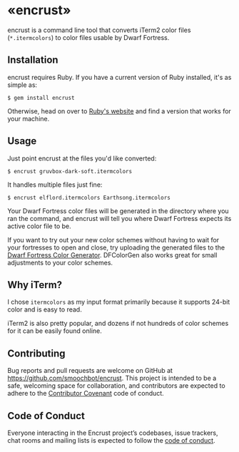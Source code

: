 # «encrust»

encrust is a command line tool that converts iTerm2 color files (`*.itermcolors`) to color files usable by Dwarf Fortress.

## Installation

encrust requires Ruby. If you have a current version of Ruby installed, it's as simple as:

    $ gem install encrust

Otherwise, head on over to [Ruby's website](https://www.ruby-lang.org/en/downloads/) and find a version that works for your machine.

## Usage

Just point encrust at the files you'd like converted:

    $ encrust gruvbox-dark-soft.itermcolors

It handles multiple files just fine:

    $ encrust elflord.itermcolors Earthsong.itermcolors

Your Dwarf Fortress color files will be generated in the directory where you ran the command, and encrust will tell you where Dwarf Fortress expects its active color file to be.

If you want to try out your new color schemes without having to wait for your fortresses to open and close, try uploading the generated files to the [Dwarf Fortress Color Generator](https://manmademagic.github.io/DFColorGen/). DFColorGen also works great for small adjustments to your color schemes.

## Why iTerm?

I chose `itermcolors` as my input format primarily because it supports 24-bit color and is easy to read.

iTerm2 is also pretty popular, and dozens if not hundreds of color schemes for it can be easily found online.

## Contributing

Bug reports and pull requests are welcome on GitHub at https://github.com/smoochbot/encrust. This project is intended to be a safe, welcoming space for collaboration, and contributors are expected to adhere to the [Contributor Covenant](http://contributor-covenant.org) code of conduct.

## Code of Conduct

Everyone interacting in the Encrust project’s codebases, issue trackers, chat rooms and mailing lists is expected to follow the [code of conduct](https://github.com/smoochbot/encrust/blob/master/CODE_OF_CONDUCT.md).

